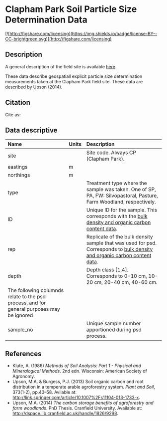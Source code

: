 # Clapham Park Soil Particle Size Determination Data

<!--[![http://dx.doi.org/10.6084/m9.figshare.1492497](https://img.shields.io/badge/DOI-dx.doi.org%2F10.6084%2Fm9.figshare.1492497-blue.svg)](http://dx.doi.org/10.6084/m9.figshare.1492497)-->
[![http://figshare.com/licensing](https://img.shields.io/badge/license-BY--CC-brightgreen.svg)](http://figshare.com/licensing)

## Description

A general description of the field site is available [here](../).

These data describe geospatiall explicit particle size determination measurements taken at the Clapham Park field site.
These data are described by Upson (2014).

## Citation

Cite as:

<!--Upson, Matthew (2015): Soil organic carbon data from: Soil organic carbon and root distribution in a temperate arable agroforestry system. figshare.
http://dx.doi.org/10.6084/m9.figshare.1492497
Retrieved 09:35, Sep 15, 2015 (GMT)-->

## Data descriptive

|Name|Units|Description|
|:---|:---|:---|
|site|| Site code. Always CP (Clapham Park).|
|eastings|m||
|northings|m||
|type||Treatment type where the sample was taken. One of SP, PA, FW: Silvopastoral, Pasture, Farm Woodland, respectively.|
|ID||Unique ID for the sample. This corresponds with the [bulk density and organic carbon content data]().|
|rep||Replicate of the bulk density sample that was used for psd. Corresponds to [bulk density and organic carbon content data]().|
|depth||Depth class [1,4]. Corresponds to 0-10 cm, 10-20 cm, 20-40 cm, 40-60 cm.|
|The following columnds relate to the psd process, and for general purposes may be ignored|
|sample_no||Unique sample number apportioned during psd process.|


## References
* Klute, A. (1986) *Methods of Soil Analysis: Part 1 - Physical and Mineralogical Methods*. 2nd edn. Wisconsin: American Society of Agronomy. 
* Upson, M.A. & Burgess, P.J. (2013) Soil organic carbon and root distribution in a temperate arable agroforestry system. *Plant and Soil*, 373(1-2), pp.43–58. Avilable at: http://link.springer.com/article/10.1007%2Fs11104-013-1733-x.
* Upson, M.A. (2014) *The carbon storage benefits of agroforestry and farm woodlands*. PhD Thesis. Cranfield University. Available at: http://dspace.lib.cranfield.ac.uk/handle/1826/9298.
